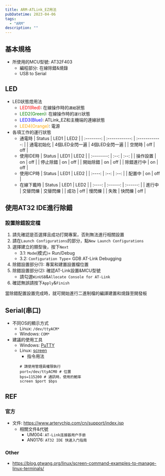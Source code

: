 ```yaml
---
title: ARM-ATLink_EZ用法
pubDatetime: 2023-04-06
tags:
  - "ARM"
description: ""
---
```


## 基本規格

- 所使用的MCU型號: AT32F403
  - 編程部分: 在線除錯&燒錄
  - USB to Serial

## LED

- LED狀態燈用法
  - <font color=red>LED1(Red)</font>: 在線操作時的`連結`狀態
  - <font color=green>LED2(Green)</font>: 在線操作時的`運行`狀態
  - <font color=blue>LED3(Blue)</font>: ATLink_EZ和主機端的連線狀態
  - <font color=orange>LED4(Orange)</font>: 電源
- 各項工作的運行狀態
  - 通電時
    |   Status   |      LED1      |      LED2      |
    | :--------: | :------------: | :------------: |
    | 通電初始化 | 4個LED全閃一遍 | 4個LED全閃一遍 |
    |   空閒時   |      off       |      off       |
  - 使用IDE時
    |   Status   | LED1 | LED2 |
    | :--------: | :--: | :--: |
    |  操作設置  |  on  | off  |
    |  停止除錯  |  on  | off  |
    |  開始除錯  |  on  | off  |
    | 除錯進行中 |  on  | off  |
  - 使用ICP時
    | Status | LED1 | LED2 |
    | :----: | :--: | :--: |
    | 配置中 |  on  | off  |
  - 在線下戴時
    | Status |   LED1   |   LED2   |
    | :----: | :------: | :------: |
    | 進行中 | 交替閃爍 | 交替閃爍 |
    |  成功  |   off    |  慢閃爍  |
    |  失敗  |  快閃爍  |   off    |

## 使用AT32 IDE進行除錯

### 設置除錯設定檔

1. 請先確認是否選擇且成功打開專案，否則無法進行相關設置
2. 請在`Launch Configurations`的部分，點`New Launch Configurations`
3. 選擇建立的類型後，按下`Next`
   - 3.1: `Mode`(模式)= Run/Debug
   - 3.2: `Configuration Type`= GDB AT-Link Debugging
4. 除錯設置部分(1): 專案和建置設置檔位置
5. 除錯設置部分(2): 確認AT-Link設置&MCU型號
   - 請勾選`WinUSB`&`Allocate Console for AT-Link`
6. 確認無誤請按下`Apply`&`Finish`

當除錯配置設置完成時，就可開始進行二進制檔的編譯建置和燒錄至開發板

## Serial(串口)

- 不同OS的顯示方式
  - Linux: `/dev/ttyACM*`
  - Windows: `COM*`
- 建議的使用工具
  - Windows: [PuTTY](https://www.putty.org/)
  - Linux: [screen](https://linux.die.net/man/1/screen)
    - 指令用法
    ```bash=
    # 請使用管理員權限執行
    port=/dev/ttyACM0 # 位置
    bps=115200 # 通訊時，使用的鮑率
    screen $port $bps
    ```

## REF

### 官方

- 文件: https://www.arterychip.com/cn/support/index.jsp
  - 相關文件&代號
    - UM004: `AT-Link连接器用户手册`
    - AN0176: `AT32 IDE 快速入门指南`

### Other

- https://blog.gtwang.org/linux/screen-command-examples-to-manage-linux-terminals/
